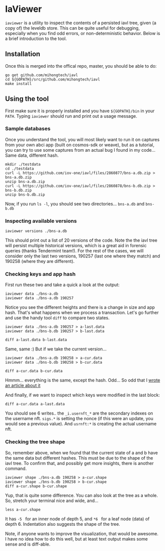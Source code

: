 # IaViewer

`iaviewer` is a utility to inspect the contents of a persisted iavl tree, given (a copy of) the leveldb store.
This can be quite useful for debugging, especially when you find odd errors, or non-deterministic behavior.
Below is a brief introduction to the tool.

## Installation

Once this is merged into the offical repo, master, you should be able to do:

```shell
go get github.com/mihongtech/iavl
cd ${GOPATH}/src/github.com/mihongtech/iavl
make install
```

## Using the tool

First make sure it is properly installed and you have `${GOPATH}/bin` in your `PATH`.
Typing `iaviewer` should run and print out a usage message.

### Sample databases

Once you understand the tool, you will most likely want to run it on captures from your
own abci app (built on cosmos-sdk or weave), but as a tutorial, you can try to use some
captures from an actual bug I found in my code... Same data, different hash.

```shell
mkdir ./testdata
cd ./testdata
curl -L https://github.com/iov-one/iavl/files/2860877/bns-a.db.zip > bns-a.db.zip
unzip bns-a.db.zip
curl -L https://github.com/iov-one/iavl/files/2860878/bns-b.db.zip > bns-b.db.zip
unzip bns-b.db.zip
```

Now, if you run `ls -l`, you should see two directories... `bns-a.db` and `bns-b.db`

### Inspecting available versions

```shell
iaviewer versions ./bns-a.db
```

This should print out a list of 20 versions of the code. Note the the iavl tree will persist multiple
historical versions, which is a great aid in forensic queries (thanks Tendermint team!). For the rest
of the cases, we will consider only the last two versions, 190257 (last one where they match) and 190258
(where they are different).

### Checking keys and app hash

First run these two and take a quick a look at the output:

```shell
iaviewer data ./bns-a.db
iaviewer data ./bns-a.db 190257
```

Notice you see the different heights and there is a change in size and app hash.
That's what happens when we process a transaction. Let's go further and use
the handy tool `diff` to compare two states.

```shell
iaviewer data ./bns-a.db 190257 > a-last.data
iaviewer data ./bns-b.db 190257 > b-last.data

diff a-last.data b-last.data
```

Same, same :)
But if we take the current version...

```shell
iaviewer data ./bns-a.db 190258 > a-cur.data
iaviewer data ./bns-b.db 190258 > b-cur.data

diff a-cur.data b-cur.data
```

Hmmm... everything is the same, except the hash. Odd...
So odd that I [wrote an article about it](https://medium.com/@ethan.frey/tracking-down-a-tendermint-consensus-failure-77f6ff414406)

And finally, if we want to inspect which keys were modified in the last block:

```shell
diff a-cur.data a-last.data
```

You should see 6 writes.. the `_i.usernft_*` are the secondary indexes on the username nft.
`sigs.*` is setting the nonce (if this were an update, you would see a previous value).
And `usrnft:*` is creating the actual username nft.

### Checking the tree shape

So, remember above, when we found that the current state of a and b have the same data
but different hashes. This must be due to the shape of the iavl tree.
To confirm that, and possibly get more insights, there is another command.

```shell
iaviewer shape ./bns-a.db 190258 > a-cur.shape
iaviewer shape ./bns-b.db 190258 > b-cur.shape
diff a-cur.shape b-cur.shape
```

Yup, that is quite some difference. You can also look at the tree as a whole.
So, stretch your terminal nice and wide, and... 

```shell
less a-cur.shape
```

It has `-5 ` for an inner node of depth 5, and `*6 ` for a leaf node (data) of depth 6.
Indentation also suggests the shape of the tree. 

Note, if anyone wants to improve the visualization, that would be awesome.
I have no idea how to do this well, but at least text output makes some
sense and is diff-able.